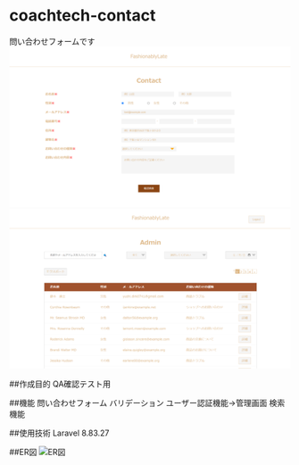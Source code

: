 # coachtech-contact
問い合わせフォームです<br>
![問い合わせ画面](index_image.png)<br>
![管理画面](admin_image.png)<br>

##作成目的
QA確認テスト用

##機能
問い合わせフォーム
バリデーション
ユーザー認証機能→管理画面
検索機能

##使用技術
Laravel 8.83.27

##ER図
![ER図]()
